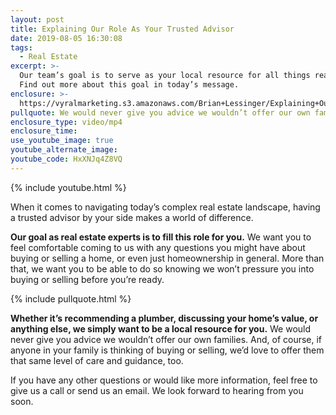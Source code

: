 ```yaml
---
layout: post
title: Explaining Our Role As Your Trusted Advisor
date: 2019-08-05 16:30:08
tags:
  - Real Estate
excerpt: >-
  Our team’s goal is to serve as your local resource for all things real estate.
  Find out more about this goal in today’s message.
enclosure: >-
  https://vyralmarketing.s3.amazonaws.com/Brian+Lessinger/Explaining+Our+Role+as+Your+Trust+Advisor.mp4
pullquote: We would never give you advice we wouldn’t offer our own families.
enclosure_type: video/mp4
enclosure_time:
use_youtube_image: true
youtube_alternate_image:
youtube_code: HxXNJq4Z8VQ
---
```


{% include youtube.html %}

When it comes to navigating today’s complex real estate landscape, having a trusted advisor by your side makes a world of difference.&nbsp;

**Our goal as real estate experts is to fill this role for you.** We want you to feel comfortable coming to us with any questions you might have about buying or selling a home, or even just homeownership in general. More than that, we want you to be able to do so knowing we won’t pressure you into buying or selling before you’re ready.&nbsp;

{% include pullquote.html %}

**Whether it’s recommending a plumber, discussing your home’s value, or anything else, we simply want to be a local resource for you.** We would never give you advice we wouldn’t offer our own families. And, of course, if anyone in your family is thinking of buying or selling, we’d love to offer them that same level of care and guidance, too.&nbsp;

If you have any other questions or would like more information, feel free to give us a call or send us an email. We look forward to hearing from you soon.